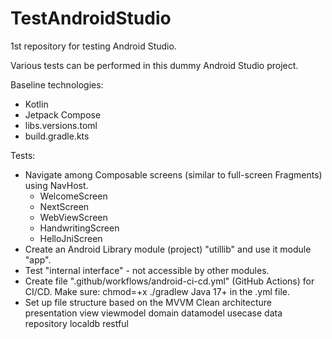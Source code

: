 # TestAndroidStudio
1st repository for testing Android Studio.

Various tests can be performed in this dummy Android Studio project.

Baseline technologies:
- Kotlin
- Jetpack Compose
- libs.versions.toml
- build.gradle.kts

Tests:
- Navigate among Composable screens (similar to full-screen Fragments) using NavHost.
    - WelcomeScreen
    - NextScreen
    - WebViewScreen
    - HandwritingScreen
    - HelloJniScreen
- Create an Android Library module (project) "utillib" and use it module "app".
- Test "internal interface" - not accessible by other modules.
- Create file ".github/workflows/android-ci-cd.yml" (GitHub Actions) for CI/CD. Make sure: 
    chmod=+x ./gradlew
    Java 17+ in the .yml file.
- Set up file structure based on the MVVM Clean architecture
    presentation
        view
        viewmodel
    domain
        datamodel
        usecase
    data
        repository
        localdb
        restful
        
     

